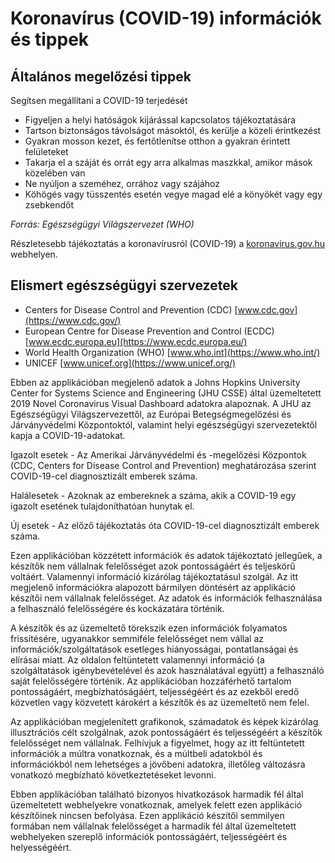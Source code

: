 # Koronavírus (COVID-19) információk és tippek

## Általános megelőzési tippek
Segítsen megállítani a COVID-19 terjedését
* Figyeljen a helyi hatóságok kijárással kapcsolatos tájékoztatására
* Tartson biztonságos távolságot másoktól, és kerülje a közeli érintkezést
* Gyakran mosson kezet, és fertőtlenítse otthon a gyakran érintett felületeket
* Takarja el a száját és orrát egy arra alkalmas maszkkal, amikor mások közelében van
* Ne nyúljon a szeméhez, orrához vagy szájához
* Köhögés vagy tüsszentés esetén vegye magad elé a könyökét vagy egy zsebkendőt

_Forrás: Egészségügyi Világszervezet (WHO)_

Részletesebb tájékoztatás a koronavírusról (COVID-19) a [koronavirus.gov.hu](https://koronavirus.gov.hu/) webhelyen.


## Elismert egészségügyi szervezetek
* Centers for Disease Control and Prevention (CDC) [www.cdc.gov](https://www.cdc.gov/)
* European Centre for Disease Prevention and Control (ECDC) [www.ecdc.europa.eu](https://www.ecdc.europa.eu/)
* World Health Organization (WHO) [www.who.int](https://www.who.int/)
* UNICEF [www.unicef.org](https://www.unicef.org/)

Ebben az applikációban megjelenő adatok a Johns Hopkins University Center for Systems Science and Engineering (JHU CSSE) által üzemeltetett 2019 Novel Coronavirus Visual Dashboard adatokra alapoznak. A JHU az Egészségügyi Világszervezettől, az Európai Betegségmegelőzési és Járványvédelmi Központoktól, valamint helyi egészségügyi szervezetektől kapja a COVID-19-adatokat.

Igazolt esetek - Az Amerikai Járványvédelmi és -megelőzési Központok (CDC, Centers for Disease Control and Prevention) meghatározása szerint COVID-19-cel diagnosztizált emberek száma.

Halálesetek - Azoknak az embereknek a száma, akik a COVID-19 egy igazolt esetének tulajdoníthatóan hunytak el.

Új esetek - Az előző tájékoztatás óta COVID-19-cel diagnosztizált emberek száma.

Ezen applikációban közzétett információk és adatok tájékoztató jellegűek, a készítők nem vállalnak felelősséget azok pontosságáért és teljeskörű voltáért. Valamennyi információ kizárólag tájékoztatásul szolgál. Az itt megjelenő információkra alapozott bármilyen döntésért az applikáció készítői nem vállalnak felelősséget. Az adatok és információk felhasználása a felhasználó felelősségére és kockázatára történik.

A készítők és az üzemeltető törekszik ezen információk folyamatos frissítésére, ugyanakkor semmiféle felelősséget nem vállal az információk/szolgáltatások esetleges hiányosságai, pontatlanságai és elírásai miatt. Az oldalon feltüntetett valamennyi információ (a szolgáltatások igénybevételével és azok használatával együtt) a felhasználó saját felelősségére történik. Az applikációban hozzáférhető tartalom pontosságáért, megbízhatóságáért, teljességéért és az ezekből eredő közvetlen vagy közvetett károkért a készítők és az üzemeltető nem felel.

Az applikációban megjelenített grafikonok, számadatok és képek kizárólag illusztrációs célt szolgálnak, azok pontosságáért és teljességéért a készítők felelősséget nem vállalnak. Felhívjuk a figyelmet, hogy az itt feltüntetett információk a múltra vonatkoznak, és a múltbeli adatokból és információkból nem lehetséges a jövőbeni adatokra, illetőleg változásra vonatkozó megbízható következtetéseket levonni.

Ebben applikációban található bizonyos hivatkozások harmadik fél által üzemeltetett webhelyekre vonatkoznak, amelyek felett ezen applikáció készítőinek nincsen befolyása. Ezen applikáció készítői semmilyen formában nem vállalnak felelősséget a harmadik fél által üzemeltetett webhelyeken szereplő információk pontosságáért, teljességéért és helyességéért.